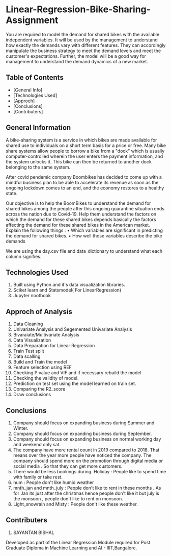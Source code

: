 # Linear-Regression-Bike-Sharing-Assignment
You are required to model the demand for shared bikes with the available independent variables. 
It will be used by the management to understand how exactly the demands vary with different features. 
They can accordingly manipulate the business strategy to meet the demand levels and meet the customer's expectations. 
Further, the model will be a good way for management to understand the demand dynamics of a new market.

## Table of Contents
* [General Info]
* [Technologies Used]
* [Approch]
* [Conclusions]
* [Contributers]


## General Information
A bike-sharing system is a service in which bikes are made available for shared use to individuals on a short term basis for a price or free. 
Many bike share systems allow people to borrow a bike from a "dock" which is usually computer-controlled wherein the user enters the payment information, 
and the system unlocks it. This bike can then be returned to another dock belonging to the same system.

After covid pendemic company Boombikes has decided to come up with a mindful business plan to be able to accelerate its revenue as soon as the ongoing lockdown comes to an end, 
and the economy restores to a healthy state. 

Our objective is to help the BoomBikes to understand the demand for shared bikes among the people after this ongoing quarantine situation ends across the nation due to Covid-19. 
Help them understand the factors on which the demand for these shared bikes depends basically the factors affecting the demand for these shared bikes in the 
American market. 
Explain the following things :
•	Which variables are significant in predicting the demand for shared bikes.
•	How well those variables describe the bike demands


We are using the day.csv file and data_dictionary to understand what each column signifies.

## Technologies Used
1. Built using Python and it's data visualization libraries.
2. Sciket learn and Statsmodel( For LinearRegression)
2. Jupyter nootbook 

## Approch of Analysis
1. Data Cleaning 
2. Univariate Analysis and Segemented Univariate Analysis
3. Bivaraiate/Multivariate Analysis
4. Data Visualization
5. Data Preparation for Linear Regression
6. Train Test split
7. Data scalling
8. Build and Train the model
9. Feature selection using REF
10. Checking P value and VIF and if necessary rebuild the model
11. Checking the validity of model.
12. Prediction on test set using the model learned on train set.
13. Comparing the R2_score
14. Draw conclusions



## Conclusions
1. Company should focus on expanding business during Summer and Winter.
2. Company should focus on expanding business during September.
3. Company should focus on expanding business on normal working day and weekend only sat.                  
4. The company have more rental count in 2019 compared to 2018. That means over the year more people have noticed the company. The company should spend more on the promotion through digital media or social media . So that they can get more customers.
5. There would be less bookings during. Holiday : People like to spend time with family or take rest.
6. hum : People don't like humid weather
7. mnth_jan and mnth_july : People don't like to rent in these months . As for Jan its just after the christmas hence people don't like it but july is the monsoon , people don't like to rent on monsoon.
8. Light_snowrain and Misty : People don't like these weather.



## Contributers
1. SAYANTAN BISHAL

Developed as part of the Linear Regression Module required for Post Graduate Diploma in Machine Learning and AI - IIIT,Bangalore.
